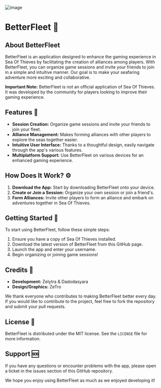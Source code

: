 ![image](https://github.com/zelytra/BetterFleet/assets/84403666/3c218133-65ef-42af-ae68-dc6e7d4dd225)

# BetterFleet 🚢

## About BetterFleet

BetterFleet is an application designed to enhance the gaming experience in Sea Of Thieves by facilitating the creation of alliances among players. With BetterFleet, you can organize game sessions and invite your friends to join in a simple and intuitive manner. Our goal is to make your seafaring adventure more exciting and collaborative.

**Important Note:** BetterFleet is not an official application of Sea Of Thieves. It was developed by the community for players looking to improve their gaming experience.

## Features 🌟

- **Session Creation:** Organize game sessions and invite your friends to join your fleet.
- **Alliance Management:** Makes forming alliances with other players to explore the seas together easier.
- **Intuitive User Interface:** Thanks to a thoughtful design, easily navigate through the app's various features.
- **Multiplatform Support:** Use BetterFleet on various devices for an enhanced gaming experience.

## How Does It Work? ⚙️

1. **Download the App:** Start by downloading BetterFleet onto your device.
2. **Create or Join a Session:** Organize your own session or join a friend's.
3. **Form Alliances:** Invite other players to form an alliance and embark on adventures together in Sea Of Thieves.

## Getting Started 🚀

To start using BetterFleet, follow these simple steps:

1. Ensure you have a copy of Sea Of Thieves installed.
2. Download the latest version of BetterFleet from this GitHub page.
3. Launch the app and enter your username.
4. Begin organizing or joining game sessions!

## Credits 👥

- **Development:** Zelytra & Dadodasyara
- **Design/Graphics:** ZeTro

We thank everyone who contributes to making BetterFleet better every day. If you would like to contribute to the project, feel free to fork the repository and submit your pull requests.

## License 📄

BetterFleet is distributed under the MIT license. See the `LICENSE` file for more information.

## Support 🆘

If you have any questions or encounter problems with the app, please open a ticket in the issues section of this GitHub repository.

We hope you enjoy using BetterFleet as much as we enjoyed developing it!
